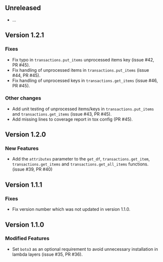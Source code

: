 ## Unreleased

* ...

## Version 1.2.1

### Fixes

* Fix typo in `transactions.put_items` unprocessed items key (issue #42, PR #45).
* Fix handling of unprocessed items in `transactions.put_items` (issue #44, PR #45).
* Fix handling of unprocessed keys in `transactions.get_items` (issue #46, PR #45).

### Other changes

* Add unit testing of unprocessed items/keys in `transactions.put_items` and `transactions.get_items` (issue #43, PR #45).
* Add missing lines to coverage report in tox config (PR #45).

## Version 1.2.0

### New Features

* Add the `attributes` parameter to the `get_df`, `transactions.get_item`, `transactions.get_items` and `transactions.get_all_items` functions. (issue #39, PR #40)


## Version 1.1.1

### Fixes

* Fix version number which was not updated in version 1.1.0.


## Version 1.1.0

### Modified Features

* Set `boto3` as an optional requirement to avoid unnecessary installation in lambda layers (issue #35, PR #36).